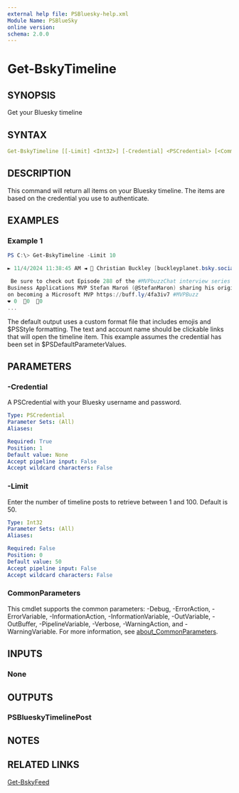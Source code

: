 ```yaml
---
external help file: PSBluesky-help.xml
Module Name: PSBlueSky
online version:
schema: 2.0.0
---
```


# Get-BskyTimeline

## SYNOPSIS

Get your Bluesky timeline

## SYNTAX

```yaml
Get-BskyTimeline [[-Limit] <Int32>] [-Credential] <PSCredential> [<CommonParameters>]
```

## DESCRIPTION

This command will return all items on your Bluesky timeline. The items are based on the credential you use to authenticate.

## EXAMPLES

### Example 1

```powershell
PS C:\> Get-BskyTimeline -Limit 10

► 11/4/2024 11:38:45 AM ◄ 🦋 Christian Buckley [buckleyplanet.bsky.social]

 Be sure to check out Episode 288 of the #MVPbuzzChat interview series with
Business Applications MVP Stefan Maroń (@StefanMaron) sharing his origin story
on becoming a Microsoft MVP https://buff.ly/4fa3iv7 #MVPBuzz
❤ 0  📧0  💬0
...
```

The default output uses a custom format file that includes emojis and $PSStyle formatting. The text and account name should be clickable links that will open the timeline item. This example assumes the credential has been set in $PSDefaultParameterValues.

## PARAMETERS

### -Credential

A PSCredential with your Bluesky username and password.

```yaml
Type: PSCredential
Parameter Sets: (All)
Aliases:

Required: True
Position: 1
Default value: None
Accept pipeline input: False
Accept wildcard characters: False
```

### -Limit

Enter the number of timeline posts to retrieve between 1 and 100.
Default is 50.

```yaml
Type: Int32
Parameter Sets: (All)
Aliases:

Required: False
Position: 0
Default value: 50
Accept pipeline input: False
Accept wildcard characters: False
```
### CommonParameters

This cmdlet supports the common parameters: -Debug, -ErrorAction, -ErrorVariable, -InformationAction, -InformationVariable, -OutVariable, -OutBuffer, -PipelineVariable, -Verbose, -WarningAction, and -WarningVariable. For more information, see [about_CommonParameters](http://go.microsoft.com/fwlink/?LinkID=113216).

## INPUTS

### None

## OUTPUTS

### PSBlueskyTimelinePost

## NOTES

## RELATED LINKS

[Get-BskyFeed](Get-BskyFeed.md)
